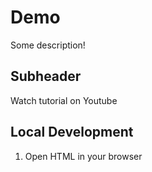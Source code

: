 # Demo

Some description!

## Subheader

Watch tutorial on Youtube

## Local Development

1. Open HTML in your browser


